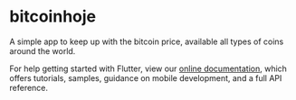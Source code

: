 # bitcoinhoje

A simple app to keep up with the bitcoin price, available all types of coins around the world.

For help getting started with Flutter, view our
[online documentation](https://flutter.dev/docs), which offers tutorials,
samples, guidance on mobile development, and a full API reference.
